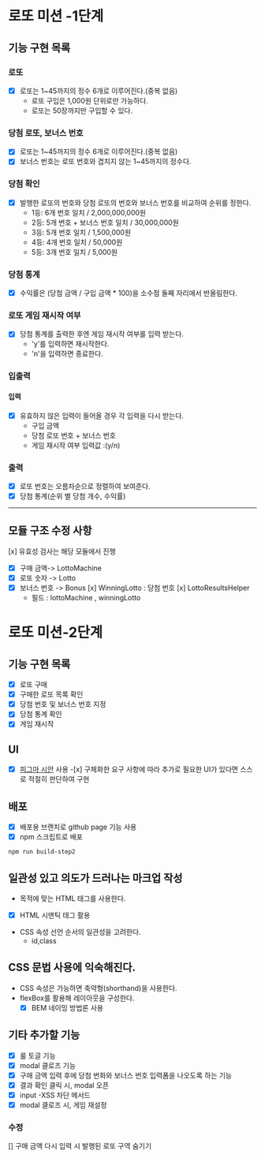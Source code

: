 # 로또 미션 -1단계

## 기능 구현 목록

### 로또

- [x] 로또는 1~45까지의 정수 6개로 이루어진다.(중복 없음)
  - 로또 구입은 1,000원 단위로만 가능하다.
  - 로또는 50장까지만 구입할 수 있다.

### 당첨 로또, 보너스 번호

- [x] 로또는 1~45까지의 정수 6개로 이루어진다.(중복 없음)
- [x] 보너스 번호는 로또 번호와 겹치지 않는 1~45까지의 정수다.

### 당첨 확인

- [x] 발행한 로또의 번호와 당첨 로또의 번호와 보너스 번호를 비교하여 순위를 정한다.
  - 1등: 6개 번호 일치 / 2,000,000,000원
  - 2등: 5개 번호 + 보너스 번호 일치 / 30,000,000원
  - 3등: 5개 번호 일치 / 1,500,000원
  - 4등: 4개 번호 일치 / 50,000원
  - 5등: 3개 번호 일치 / 5,000원

### 당첨 통계

- [x] 수익률은 (당첨 금액 / 구입 금액 \* 100)을 소수점 둘째 자리에서 반올림한다.

### 로또 게임 재시작 여부

- [x] 당첨 통계를 출력한 후엔 게임 재시작 여부를 입력 받는다.
  - 'y'를 입력하면 재시작한다.
  - 'n'을 입력하면 종료한다.

### 입출력

#### 입력

- [x] 유효하지 않은 입력이 들어올 경우 각 입력을 다시 받는다.
  - 구입 금액
  - 당첨 로또 번호 + 보너스 번호
  - 게임 재시작 여부 입력값 :(y/n)

### 출력

- [x] 로또 번호는 오름차순으로 정렬하여 보여준다.
- [x] 당첨 통계(순위 별 당첨 개수, 수익률)

---

## 모듈 구조 수정 사항

[x] 유효성 검사는 해당 모듈에서 진행

- [x] 구매 금액-> LottoMachine
- [x] 로또 숫자 -> Lotto
- [x] 보너스 번호 -> Bonus
      [x] WinningLotto : 당첨 번호
      [x] LottoResultsHelper
  - 필드 : lottoMachine , winningLotto

# 로또 미션-2단계

## 기능 구현 목록

- [x] 로또 구매
- [x] 구매한 로또 목록 확인
- [x] 당첨 번호 및 보너스 번호 지정
- [x] 당첨 통계 확인
- [x] 게임 재시작

## UI

- [x] [피그마 시안](https://www.figma.com/file/KcViH81qTQERbbJtBlTEqZ/%EB%A0%88%EB%B2%A81-%EB%AF%B8%EC%85%98-%EB%94%94%EC%9E%90%EC%9D%B8-%285%EA%B8%B0-%ED%81%AC%EB%A3%A8-%EA%B3%B5%EC%9C%A0%EC%9A%A9%29?node-id=1:2) 사용 -[x] 구체화한 요구 사항에 따라 추가로 필요한 UI가 있다면 스스로 적절히 판단하여 구현

## 배포

- [x] 배포용 브랜치로 github page 기능 사용
- [x] npm 스크립트로 배포

```dash
npm run build-step2
```

## 일관성 있고 의도가 드러나는 마크업 작성

- 목적에 맞는 HTML 태그를 사용한다.
- [x] HTML 시맨틱 태그 활용
- CSS 속성 선언 순서의 일관성을 고려한다.
  - id,class

## CSS 문법 사용에 익숙해진다.

- CSS 속성은 가능하면 축약형(shorthand)을 사용한다.
- flexBox를 활용해 레이아웃을 구성한다.
  - [x] BEM 네이밍 방법론 사용

## 기타 추가할 기능

- [x] 룰 토글 기능
- [x] modal 클로즈 기능
- [x] 구매 금액 입력 후에 당첨 번화와 보너스 번호 입력폼을 나오도록 하는 기능
- [x] 결과 확인 클릭 시, modal 오픈
- [x] input -XSS 차단 메서드
- [x] modal 클로즈 시, 게임 재설정

### 수정

[] 구매 금액 다시 입력 시 발행된 로또 구역 숨기기
